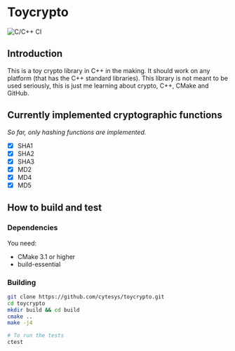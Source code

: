# Toycrypto
![C/C++ CI](https://github.com/cytesys/toycrypto/workflows/C/C++%20CI/badge.svg?branch=master)
## Introduction
This is a toy crypto library in C++ in the making. It should work on any platform (that has the C++ standard libraries).
This library is not meant to be used seriously, this is just me learning about crypto, C++, CMake and GitHub.

## Currently implemented cryptographic functions
*So far, only hashing functions are implemented.*
- [x] SHA1
- [x] SHA2
- [x] SHA3
- [x] MD2
- [x] MD4
- [x] MD5

## How to build and test
### Dependencies
You need:
- CMake 3.1 or higher
- build-essential

### Building
```bash
git clone https://github.com/cytesys/toycrypto.git
cd toycrypto
mkdir build && cd build
cmake ..
make -j4

# To run the tests
ctest
```
